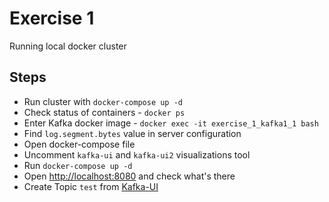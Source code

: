# Exercise 1

Running local docker cluster

## Steps

* Run cluster with `docker-compose up -d`
* Check status of containers - `docker ps`
* Enter Kafka docker image - `docker exec -it exercise_1_kafka1_1 bash`
* Find `log.segment.bytes` value in server configuration
* Open docker-compose file
* Uncomment `kafka-ui` and `kafka-ui2` visualizations tool
* Run `docker-compose up -d`
* Open [http://localhost:8080](http://localhost:8080) and check what's there
* Create Topic `test` from [Kafka-UI](http://localhost:8080)
